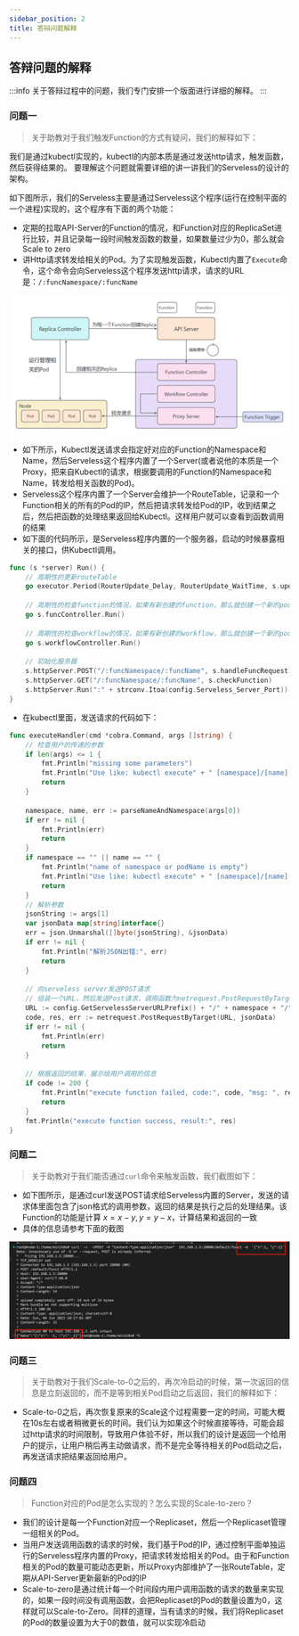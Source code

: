 ```yaml
---
sidebar_position: 2
title: 答辩问题解释
---
```


## 答辩问题的解释

:::info
关于答辩过程中的问题，我们专门安排一个版面进行详细的解释。
:::

### 问题一

> 关于助教对于我们触发Function的方式有疑问，我们的解释如下：

我们是通过kubectl实现的，kubectl的内部本质是通过发送http请求，触发函数，然后获得结果的。 要理解这个问题就需要详细的讲一讲我们的Serveless的设计的架构。

如下图所示，我们的Serveless主要是通过Serveless这个程序(运行在控制平面的一个进程)实现的，这个程序有下面的两个功能：

- 定期的拉取API-Server的Function的情况，和Function对应的ReplicaSet进行比较，并且记录每一段时间触发函数的数量，如果数量过少为0，那么就会Scale to zero
- 讲Http请求转发给相关的Pod。为了实现触发函数，Kubectl内置了`Execute`命令，这个命令会向Serveless这个程序发送http请求，请求的URL是：`/:funcNamespace/:funcName`

![2023-06-01-153415](./2-explain.assets/2023-06-01-153415.png)

- 如下所示，Kubectl发送请求会指定好对应的Function的Namespace和Name，然后Serveless这个程序内置了一个Server(或者说他的本质是一个Proxy，把来自Kubectl的请求，根据要调用的Function的Namespace和Name，转发给相关函数的Pod)。
- Serveless这个程序内置了一个Server会维护一个RouteTable，记录和一个Function相关的所有的Pod的IP，然后把请求转发给Pod的IP，收到结果之后，然后把函数的处理结果返回给Kubectl。这样用户就可以查看到函数调用的结果
- 如下面的代码所示，是Serveless程序内置的一个服务器，启动的时候暴露相关的接口，供Kubectl调用。

```go
func (s *server) Run() {
	// 周期性的更新routeTable
	go executor.Period(RouterUpdate_Delay, RouterUpdate_WaitTime, s.updateRouteTableFromAPIServer, RouterUpdate_ifLoop)

	// 周期性的检查function的情况，如果有新创建的function，那么就创建一个新的pod
	go s.funcController.Run()

	// 周期性的检查workflow的情况，如果有新创建的workflow，那么就创建一个新的pod
	go s.workflowController.Run()

	// 初始化服务器
	s.httpServer.POST("/:funcNamespace/:funcName", s.handleFuncRequest)
	s.httpServer.GET("/:funcNamespace/:funcName", s.checkFunction)
	s.httpServer.Run(":" + strconv.Itoa(config.Serveless_Server_Port))
}
```

- 在kubectl里面，发送请求的代码如下：

```go
func executeHandler(cmd *cobra.Command, args []string) {
    // 检查用户的传递的参数
	if len(args) <= 1 {
		fmt.Println("missing some parameters")
		fmt.Println("Use like: kubectl execute" + " [namespace]/[name] [parameters]")
		return
	}

	namespace, name, err := parseNameAndNamespace(args[0])
	if err != nil {
		fmt.Println(err)
		return
	}
	if namespace == "" || name == "" {
		fmt.Println("name of namespace or podName is empty")
		fmt.Println("Use like: kubectl execute" + " [namespace]/[name] [parameters]")
		return
	}
	// 解析参数
	jsonString := args[1]
	var jsonData map[string]interface{}
	err = json.Unmarshal([]byte(jsonString), &jsonData)
	if err != nil {
		fmt.Println("解析JSON出错:", err)
		return
	}

	// 向serveless server发送POST请求
    // 组装一个URL，然后发送Post请求，调用函数为netrequest.PostRequestByTarget
	URL := config.GetServelessServerURLPrefix() + "/" + namespace + "/" + name
	code, res, err := netrequest.PostRequestByTarget(URL, jsonData)
	if err != nil {
		fmt.Println(err)
		return
	}
    
    // 根据返回的结果，展示给用户调用的信息
	if code != 200 {
		fmt.Println("execute function failed, code:", code, "msg: ", res.(map[string]interface{})["msg"])
		return
	}
	fmt.Println("execute function success, result:", res)
}
```

### 问题二

> 关于助教对于我们能否通过`curl`命令来触发函数，我们截图如下：

- 如下图所示，是通过curl发送POST请求给Serveless内置的Server，发送的请求体里面包含了json格式的调用参数，返回的结果是执行之后的处理结果。该Function的功能是计算 $x=x-y, y=y-x$，计算结果和返回的一致
- 具体的信息请参考下面的截图

![ed5a0dce98dd975649118e2110a4998](./2-explain.assets/ed5a0dce98dd975649118e2110a4998.png)


### 问题三

> 关于助教对于我们Scale-to-0之后的，再次冷启动的时候，第一次返回的信息是立刻返回的，而不是等到相关Pod启动之后返回，我们的解释如下：

- Scale-to-0之后，再次恢复原来的Scale这个过程需要一定的时间，可能大概在10s左右或者稍微更长的时间。我们认为如果这个时候直接等待，可能会超过http请求的时间限制，导致用户体验不好，所以我们的设计是返回一个给用户的提示，让用户稍后再主动做请求，而不是完全等待相关的Pod启动之后，再发送请求把结果返回给用户。

### 问题四

> Function对应的Pod是怎么实现的？怎么实现的Scale-to-zero？

- 我们的设计是每一个Function对应一个Replicaset，然后一个Replicaset管理一组相关的Pod。
- 当用户发送调用函数的请求的时候，我们基于Pod的IP，通过控制平面单独运行的Serveless程序内置的Proxy，把请求转发给相关的Pod。由于和Function相关的Pod的数量可能动态更新，所以Proxy内部维护了一张RouteTable，定期从API-Server更新最新的Pod的IP
- Scale-to-zero是通过统计每一个时间段内用户调用函数的请求的数量来实现的，如果一段时间没有调用函数，会把Replicaset的Pod的数量设置为0，这样就可以Scale-to-Zero。同样的道理，当有请求的时候，我们将Replicaset的Pod的数量设置为大于0的数值，就可以实现冷启动

